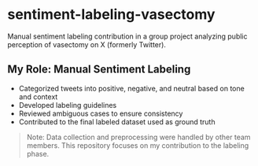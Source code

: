 # sentiment-labeling-vasectomy
Manual sentiment labeling contribution in a group project analyzing public perception of vasectomy on X (formerly Twitter).

## My Role: Manual Sentiment Labeling
- Categorized tweets into positive, negative, and neutral based on tone and context
- Developed labeling guidelines
- Reviewed ambiguous cases to ensure consistency
- Contributed to the final labeled dataset used as ground truth

> Note: Data collection and preprocessing were handled by other team members. This repository focuses on my contribution to the labeling phase.
